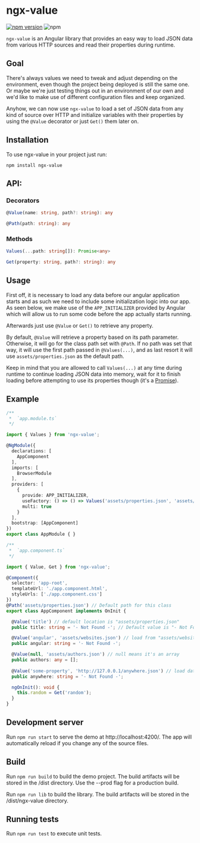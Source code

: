 # ngx-value

[![npm version](https://badge.fury.io/js/ngx-value.svg)](https://badge.fury.io/js/ngx-value)
![npm](https://img.shields.io/npm/dt/ngx-value?color=39F)

`ngx-value` is an Angular library that provides an easy way to load JSON data from various HTTP sources and read their properties during runtime.

## Goal

There's always values we need to tweak and adjust depending on the environment, even though the project being deployed is still the same one. Or maybe we're just testing things out in an environment of our own and we'd like to make use of different configuration files and keep organized.

Anyhow, we can now use `ngx-value` to load a set of JSON data from any kind of source over HTTP and initialize variables with their properties by using the `@Value` decorator or just `Get()` them later on.

## Installation

To use ngx-value in your project just run:

```
npm install ngx-value
```

## API:

### Decorators
```ts
@Value(name: string, path?: string): any
```

```ts
@Path(path: string): any
```

### Methods
```ts
Values(...path: string[]): Promise<any>
```

```ts
Get(property: string, path?: string): any
```

## Usage

First off, it is necessary to load any data before our angular application starts and as such we need to include some initialization logic into our app. As seen below, we make use of the `APP_INITIALIZER` provided by Angular which will allow us to run some code before the app actually starts running.

Afterwards just use `@Value` or `Get()` to retrieve any property.

By default, `@Value` will retrieve a property based on its path parameter. Otherwise, it will go for the class path set with `@Path`. If no path was set that way, it will use the first path passed in `@Values(...)`, and as last resort it will use `assets/properties.json` as the default path.

Keep in mind that you are allowed to call `Values(...)` at any time during runtime to continue loading JSON data into memory, wait for it to finish loading before attempting to use its properties though (it's a [Promise](https://developer.mozilla.org/en-US/docs/Web/JavaScript/Reference/Global_Objects/Promise)).

## Example 
```ts
/**
 *  `app.module.ts`
 */

import { Values } from 'ngx-value';

@NgModule({
  declarations: [
    AppComponent
  ],
  imports: [
    BrowserModule
  ],
  providers: [
    {
      provide: APP_INITIALIZER,
      useFactory: () => () => Values('assets/properties.json', 'assets/websites.json', 'assets/authors.json'),
      multi: true
    }
  ],
  bootstrap: [AppComponent]
})
export class AppModule { }
```

```ts
/**
 *  `app.component.ts`
 */

import { Value, Get } from 'ngx-value';

@Component({
  selector: 'app-root',
  templateUrl: './app.component.html',
  styleUrls: ['./app.component.css']
})
@Path('assets/properties.json') // Default path for this class
export class AppComponent implements OnInit {

  @Value('title') // default location is "assets/properties.json"
  public title: string = '- Not Found -'; // Default value is "- Not Found -"

  @Value('angular', 'assets/websites.json') // load from "assets/websites.json"
  public angular: string = '- Not Found -';

  @Value(null, 'assets/authors.json') // null means it's an array
  public authors: any = [];
  
  @Value('some-property', 'http://127.0.0.1/anywhere.json') // load data from some other site
  public anywhere: string = '- Not Found -';

  ngOnInit(): void {
    this.random = Get('random');
  }
}
```

## Development server

Run `npm run start` to serve the demo at http://localhost:4200/. The app will automatically reload if you change any of the source files.

## Build

Run `npm run build` to build the demo project. The build artifacts will be stored in the /dist directory. Use the --prod flag for a production build.

Run `npm run lib` to build the library. The build artifacts will be stored in the /dist/ngx-value directory.

## Running tests

Run `npm run test` to execute unit tests.